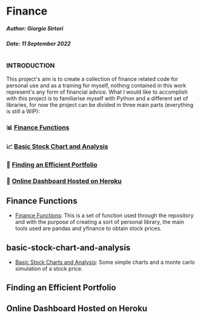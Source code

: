 # Finance



##### Author: Giorgio Sirtori

##### Date: 11 September 2022

#

### INTRODUCTION

This project's aim is to create a collection of finance related code for personal use and as a training for myself, nothing contained in this work represent's any form of financial advice. What I would like to accomplish with this project is to familiarise myself with Python and a different set of libraries, for now the project can be divided in three main parts (everything is still a WIP):

### 📊  [Finance Functions](#finance-functions)
### 📈  [Basic Stock Chart and Analysis](#basic-stock-chart-and-analysis)
### 💯  [Finding an Efficient Portfolio](#finding-an-efficient-portfolio)
### 🔮  [Online Dashboard Hosted on Heroku](#online-dashboard-hosted-on-heroku)





## Finance Functions
- [Finance Functions](https://github.com/giorgio-sirtori/Finance/blob/main/finance.ipynb): This is a set of function used through the repository and with the purpose of creating a sort of personal library, the main tools used are pandas and yfinance to obtain stock prices.
## basic-stock-chart-and-analysis
- [Basic Stock Charts and Analysis](https://github.com/giorgio-sirtori/Finance/blob/main/basic_stock_charts.ipynb): Some simple charts and a monte carlo simulation of a stock price.
## Finding an Efficient Portfolio
## Online Dashboard Hosted on Heroku
